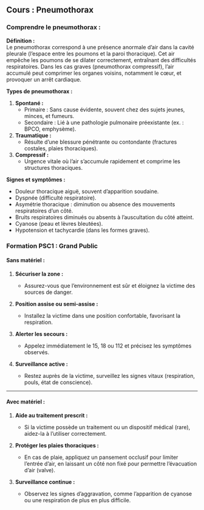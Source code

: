 ## **Cours : Pneumothorax**

### **Comprendre le pneumothorax :**

**Définition :**  
Le pneumothorax correspond à une présence anormale d’air dans la cavité pleurale (l’espace entre les poumons et la paroi thoracique). Cet air empêche les poumons de se dilater correctement, entraînant des difficultés respiratoires. Dans les cas graves (pneumothorax compressif), l’air accumulé peut comprimer les organes voisins, notamment le cœur, et provoquer un arrêt cardiaque.

**Types de pneumothorax :**

1. **Spontané :**
    - Primaire : Sans cause évidente, souvent chez des sujets jeunes, minces, et fumeurs.
    - Secondaire : Lié à une pathologie pulmonaire préexistante (ex. : BPCO, emphysème).
2. **Traumatique :**
    - Résulte d’une blessure pénétrante ou contondante (fractures costales, plaies thoraciques).
3. **Compressif :**
    - Urgence vitale où l’air s’accumule rapidement et comprime les structures thoraciques.

**Signes et symptômes :**

- Douleur thoracique aiguë, souvent d’apparition soudaine.
- Dyspnée (difficulté respiratoire).
- Asymétrie thoracique : diminution ou absence des mouvements respiratoires d’un côté.
- Bruits respiratoires diminués ou absents à l’auscultation du côté atteint.
- Cyanose (peau et lèvres bleutées).
- Hypotension et tachycardie (dans les formes graves).

### **Formation PSC1 : Grand Public**

#### **Sans matériel :**

1. **Sécuriser la zone :**
    
    - Assurez-vous que l’environnement est sûr et éloignez la victime des sources de danger.
2. **Position assise ou semi-assise :**
    
    - Installez la victime dans une position confortable, favorisant la respiration.
3. **Alerter les secours :**
    
    - Appelez immédiatement le 15, 18 ou 112 et précisez les symptômes observés.
4. **Surveillance active :**
    
    - Restez auprès de la victime, surveillez les signes vitaux (respiration, pouls, état de conscience).

---

#### **Avec matériel :**

1. **Aide au traitement prescrit :**
    
    - Si la victime possède un traitement ou un dispositif médical (rare), aidez-la à l’utiliser correctement.
2. **Protéger les plaies thoraciques :**
    
    - En cas de plaie, appliquez un pansement occlusif pour limiter l’entrée d’air, en laissant un côté non fixé pour permettre l’évacuation d’air (valve).
3. **Surveillance continue :**
    
    - Observez les signes d’aggravation, comme l’apparition de cyanose ou une respiration de plus en plus difficile.
